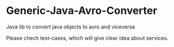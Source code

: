 # Generic-Java-Avro-Converter
Java lib to convert java objects to avro and viceversa

Please chech test-cases, which will give clear idea about services.
